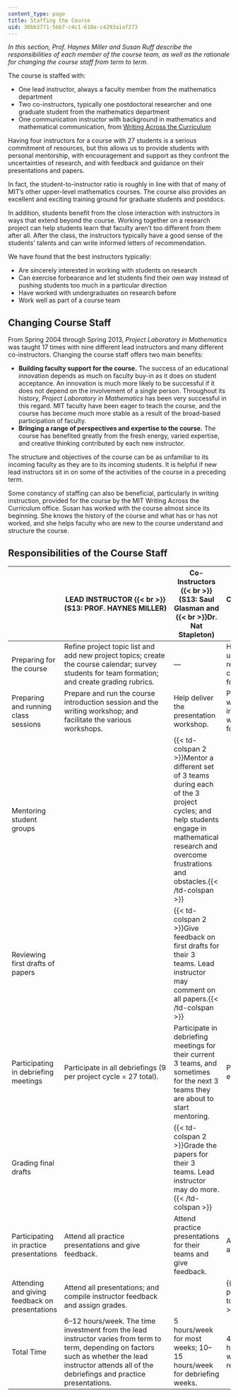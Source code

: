 ```yaml
---
content_type: page
title: Staffing the Course
uid: 36bb3771-5bb7-c4c1-610a-c4293a1af273
---
```


_In this section, Prof. Haynes Miller and Susan Ruff describe the responsibilities of each member of the course team, as well as the rationale for changing the course staff from term to term._

The course is staffed with:

*   One lead instructor, always a faculty member from the mathematics department
*   Two co-instructors, typically one postdoctoral researcher and one graduate student from the mathematics department
*   One communication instructor with background in mathematics and mathematical communication, from [Writing Across the Curriculum](http://cmsw.mit.edu/education/writing-across-the-curriculum/)

Having four instructors for a course with 27 students is a serious commitment of resources, but this allows us to provide students with personal mentorship, with encouragement and support as they confront the uncertainties of research, and with feedback and guidance on their presentations and papers.

In fact, the student-to-instructor ratio is roughly in line with that of many of MIT’s other upper-level mathematics courses. The course also provides an excellent and exciting training ground for graduate students and postdocs.

In addition, students benefit from the close interaction with instructors in ways that extend beyond the course. Working together on a research project can help students learn that faculty aren’t too different from them after all. After the class, the instructors typically have a good sense of the students' talents and can write informed letters of recommendation.

We have found that the best instructors typically:

*   Are sincerely interested in working with students on research
*   Can exercise forbearance and let students find their own way instead of pushing students too much in a particular direction
*   Have worked with undergraduates on research before
*   Work well as part of a course team

Changing Course Staff
---------------------

From Spring 2004 through Spring 2013, _Project Laboratory in Mathematics_ was taught 17 times with nine different lead instructors and many different co-instructors. Changing the course staff offers two main benefits:

*   **Building faculty support for the course.** The success of an educational innovation depends as much on faculty buy-in as it does on student acceptance. An innovation is much more likely to be successful if it does not depend on the involvement of a single person. Throughout its history, _Project Laboratory in Mathematics_ has been very successful in this regard. MIT faculty have been eager to teach the course, and the course has become much more stable as a result of the broad-based participation of faculty.
*   **Bringing a range of perspectives and expertise to the course.** The course has benefited greatly from the fresh energy, varied expertise, and creative thinking contributed by each new instructor.

The structure and objectives of the course can be as unfamiliar to its incoming faculty as they are to its incoming students. It is helpful if new lead instructors sit in on some of the activities of the course in a preceding term.

Some constancy of staffing can also be beneficial, particularly in writing instruction, provided for the course by the MIT Writing Across the Curriculum office. Susan has worked with the course almost since its beginning. She knows the history of the course and what has or has not worked, and she helps faculty who are new to the course understand and structure the course.

Responsibilities of the Course Staff
------------------------------------

| &nbsp; | LEAD INSTRUCTOR  {{< br >}}(S13: PROF. HAYNES MILLER) | Co-Instructors  {{< br >}}(S13: Saul Glasman and  {{< br >}}Dr. Nat Stapleton) | COMMUNICATION INSTRUCTOR  {{< br >}}(S13: Susan Ruff) |
| --- | --- | --- | --- |
| Preparing for the course | Refine project topic list and add new project topics; create the course calendar; survey students for team formation; and create grading rubrics. | — | Help the lead instructor understand the structure and resources associated with the course; and assist with preparing for the semester. |
| Preparing and running class sessions | Prepare and run the course introduction session and the writing workshop; and facilitate the various workshops. | Help deliver the presentation workshop. | Prepare and run the teamwork workshop; and work with co-instructors on the presentation workshop examples and lead the following discussion. |
| Mentoring student groups || {{< td-colspan 2 >}}Mentor a different set of 3 teams during each of the 3 project cycles; and help students engage in mathematical research and overcome frustrations and obstacles.{{< /td-colspan >}} || Available to meet with students about communication. |
| Reviewing first drafts of papers || {{< td-colspan 2 >}}Give feedback on first drafts for their 3 teams. Lead instructor may comment on all papers.{{< /td-colspan >}} || Give feedback on select first drafts. |
| Participating in debriefing meetings | Participate in all debriefings (9 per project cycle = 27 total). | Participate in debriefing meetings for their current 3 teams, and sometimes for the next 3 teams they are about to start mentoring. | Participate in some debriefings, especially for weaker teams. |
| Grading final drafts || {{< td-colspan 2 >}}Grade the papers for their 3 teams. Lead instructor may do more.{{< /td-colspan >}} || Grade select papers. |
| Participating in practice presentations | Attend all practice presentations and give feedback. | Attend practice presentations for their teams and give feedback. | Attend all practice presentations and give feedback. |
| Attending and giving feedback on presentations | Attend all presentations; and compile instructor feedback and assign grades. || {{< td-colspan 2 >}}Attend all presentations and send feedback to lead instructor.{{< /td-colspan >}} ||
| Total Time | 6–12 hours/week. The time investment from the lead instructor varies from term to term, depending on factors such as whether the lead instructor attends all of the debriefings and practice presentations. | 5 hours/week for most weeks; 10–15 hours/week for debriefing weeks. | 4 hours/week for most weeks; 25 hours/week for debriefing weeks; 7 hours/week during revisions.
